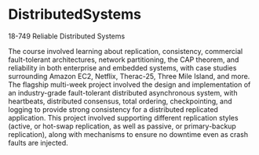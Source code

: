# DistributedSystems

18-749 Reliable Distributed Systems

The course involved learning about replication, consistency, commercial fault-tolerant architectures, network partitioning, the CAP theorem, and reliability in both enterprise and embedded systems, with case studies surrounding Amazon EC2, Netflix, Therac-25, Three Mile Island, and more. The flagship multi-week project involved the design and implementation of an industry-grade fault-tolerant distributed asynchronous system, with heartbeats, distributed consensus, total ordering, checkpointing, and logging to provide strong consistency for a distributed replicated application. This project involved supporting different replication styles (active, or hot-swap replication, as well as  passive, or primary-backup replication), along with mechanisms to ensure no downtime even as crash faults are injected.
